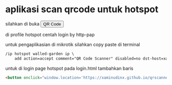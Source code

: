 
# aplikasi scan qrcode untuk hotspot

silahkan di buka <button onclick="window.location='https://xaminudinx.github.io/qrscanner';">QR Code</button>


di profile hotspot centah login by http-pap

untuk pengaplikasian di mikrotik silahkan copy paste di terminal  

```html
/ip hotspot walled-garden ip \
    add action=accept comment="QR Code Scanner" disabled=no dst-host=xaminudinx.github.io

```
untuk di login page hotspot pada login.html tambahkan baris 

```html
<button onclick="window.location='https://xaminudinx.github.io/qrscanner';">QR Code</button>
